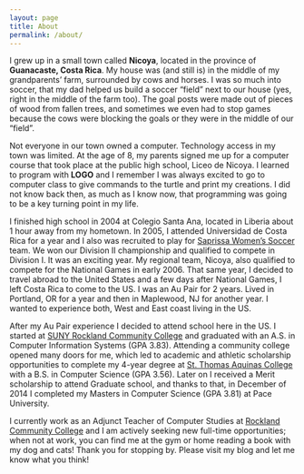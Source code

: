 ```yaml
---
layout: page
title: About
permalink: /about/
---
```


I grew up in a small town called **Nicoya**, located in the province of **Guanacaste, Costa Rica**. My house was (and still is) in the middle of my grandparents’  farm, surrounded by cows and horses. I was so much into soccer, that my dad helped us build a soccer “field” next to our house (yes, right in the middle of the farm too). The goal posts were made out of pieces of wood from fallen trees, and sometimes we even had to stop games because the cows were blocking the goals or they were in the middle of our “field”.

Not everyone in our town owned a computer. Technology access in my town was limited. At the age of 8, my parents signed me up for a computer course that took place at the public high school, Liceo de Nicoya. I learned to program with **LOGO** and I remember  I was always excited to go to computer class to give commands to the turtle and print my creations. I did not know back then, as much as I know now, that programming was going to be a key turning point in my life.

I finished high school in 2004 at Colegio Santa Ana, located in Liberia about 1 hour away from my hometown. In 2005, I attended Universidad de Costa Rica for a year and I also was recruited to play for [Saprissa Women’s Soccer][Saprissa] team. We won our Division II championship and qualified to compete in Division I. It was an exciting year. My regional team, Nicoya, also qualified to compete for the National Games in early 2006. That same year, I decided to travel abroad to the United States and a few days after National Games, I left Costa Rica to come to the US.
I was an Au Pair for 2 years. Lived in Portland, OR for a year and then in Maplewood, NJ for another year. I wanted to experience both, West and East coast living in the US.

After my Au Pair experience I decided to attend school here in the US. I started at [SUNY Rockland Community College][SUNY] and graduated with an A.S. in Computer Information Systems (GPA 3.83). Attending a community college opened many doors for me, which led to academic and athletic scholarship opportunities to complete my 4-year degree at  [St. Thomas Aquinas College][STAC] with a B.S. in Computer Science (GPA 3.56). Later on I received a Merit scholarship to attend Graduate school, and thanks to that, in December of 2014 I completed my Masters in Computer Science (GPA 3.81) at Pace University.

I currently work as an Adjunct Teacher of Computer Studies at [Rockland Community College][SUNY] and I am actively seeking new full-time opportunities; when not at work, you can find me at the gym or home reading a book with my dog and cats!
Thank you for stopping by. Please visit my blog and let me know what you think!

[Saprissa]: 	http://www.saprissa.cr/
[SUNY]:			http://www.sunyrockland.edu/
[STAC]:			http://www.stac.edu/
